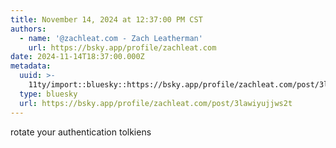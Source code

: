 ```yaml
---
title: November 14, 2024 at 12:37:00 PM CST
authors:
  - name: '@zachleat.com - Zach Leatherman'
    url: https://bsky.app/profile/zachleat.com
date: 2024-11-14T18:37:00.000Z
metadata:
  uuid: >-
    11ty/import::bluesky::https://bsky.app/profile/zachleat.com/post/3lawiyujjws2t
  type: bluesky
  url: https://bsky.app/profile/zachleat.com/post/3lawiyujjws2t
---
```

rotate your authentication tolkiens